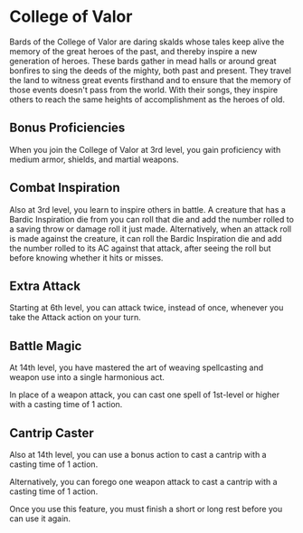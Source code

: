 # College of Valor
Bards of the College of Valor are daring skalds whose tales keep alive the memory of the great heroes of the past, and thereby inspire a new generation of heroes. These bards gather in mead halls or around great bonfires to sing the deeds of the mighty, both past and present. They travel the land to witness great events firsthand and to ensure that the memory of those events doesn't pass from the world. With their songs, they inspire others to reach the same heights of accomplishment as the heroes of old.

## Bonus Proficiencies
When you join the College of Valor at 3rd level, you gain proficiency with medium armor, shields, and martial weapons.

## Combat Inspiration
Also at 3rd level, you learn to inspire others in battle. A creature that has a Bardic Inspiration die from you can roll that die and add the number rolled to a saving throw or damage roll it just made. Alternatively, when an attack roll is made against the creature, it can roll the Bardic Inspiration die and add the number rolled to its AC against that attack, after seeing the roll but before knowing whether it hits or misses.

## Extra Attack
Starting at 6th level, you can attack twice, instead of once, whenever you take the Attack action on your turn.

## Battle Magic
At 14th level, you have mastered the art of weaving spellcasting and weapon use into a single harmonious act.

In place of a weapon attack, you can cast one spell of 1st-level or higher with a casting time of 1 action.

## Cantrip Caster
Also at 14th level, you can use a bonus action to cast a cantrip with a casting time of 1 action.

Alternatively, you can forego one weapon attack to cast a cantrip with a casting time of 1 action.

Once you use this feature, you must finish a short or long rest before you can use it again.
